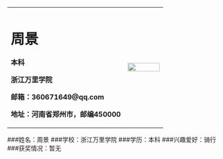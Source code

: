 <table border="0">
  <tr>
    <td width="75%">
      <h1>周景</h1>
      <p><b>本科</b></p>
      <p><b>浙江万里学院</b></p>
      <p><b>邮箱：360671649@qq.com</b></p>
      <p><b>地址：河南省郑州市，邮编450000</b></p>
    </td>
    <td width="25%">
      <img src="/11.jpg" width="100%">    
    </td>
  </tr>
</table>
###姓名：周景
###学校：浙江万里学院
###学历：本科
###兴趣爱好：骑行 
###获奖情况：暂无
